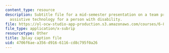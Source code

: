 ```yaml
---
content_type: resource
description: Subtitle file for a mid-semester presentation on a team project to develop
  assistive technology for a person with disability.
file: https://ol-ocw-studio-app-production.s3.amazonaws.com/courses/6-811-principles-and-practice-of-assistive-technology-fall-2014/4706f6aea356d9166116cd8c795f0a26_EWjWv1YBB7A.srt
file_type: application/x-subrip
resourcetype: Other
title: 3play caption file
uid: 4706f6ae-a356-d916-6116-cd8c795f0a26
---
```

